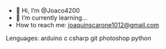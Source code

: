 - 👋 Hi, I’m @Joaco4200
- 🐉 I’m currently learning...
-  How to reach me: joaquinscarone1012@gmail.com

Lenguages: </a> 
arduino c csharp git photoshop python
